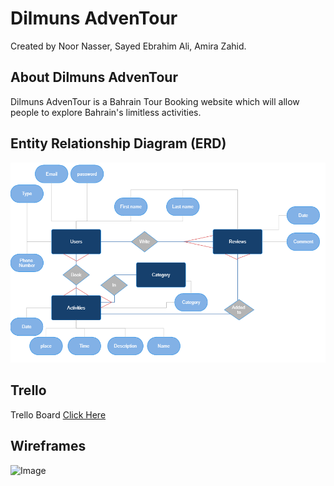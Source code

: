 # Dilmuns AdvenTour 
Created by Noor Nasser, Sayed Ebrahim Ali, Amira Zahid.

## About Dilmuns AdvenTour
Dilmuns AdvenTour is a Bahrain Tour Booking website which will allow people to explore Bahrain's limitless activities.

## Entity Relationship Diagram (ERD)
![ERD](ReadMePics\ERD.PNG)

## Trello

Trello Board [Click Here](https://trello.com/b/lqVAmdB4/dilmuns-adventour)

## Wireframes
![Image]()
